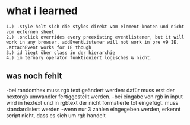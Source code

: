 # what i learned

    1.) .style holt sich die styles direkt vom element-knoten und nicht vom externen sheet
    2.) .onclick overrides every preexisting eventlistener, but it will work in any browser. addEventListener will not work in pre v9 IE. 
    .attachEvent works for IE though
    3.) id liegt über class in der hierarchie
    4.) im ternary operator funktioniert logisches & nicht.

## was noch fehlt

-bei randomhex muss rgb text geändert werden:
    dafür muss erst der hextorgb umwandler fertiggestellt werden.
-bei eingabe von rgb in input wird in hextext und in rgbtext der nicht formatierte txt eingefügt. muss standardisiert werden
-wenn nur 3 zahlen eingegeben werden, erkennt script nicht, dass es sich um rgb handelt
